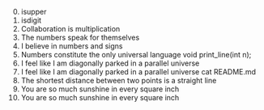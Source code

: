 0. isupper
1. isdigit
2. Collaboration is multiplication
3. The numbers speak for themselves
4. I believe in numbers and signs
5. Numbers constitute the only universal language
void print_line(int n);
7. I feel like I am diagonally parked in a parallel universe
7. I feel like I am diagonally parked in a parallel universe cat README.md
6. The shortest distance between two points is a straight line
8. You are so much sunshine in every square inch
8. You are so much sunshine in every square inch
